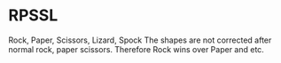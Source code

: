 # RPSSL
Rock, Paper, Scissors, Lizard, Spock
The shapes are not corrected after normal rock, paper scissors. Therefore Rock wins over Paper and etc. 
